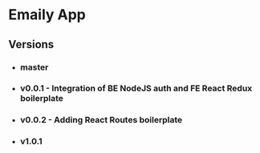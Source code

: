 # Emaily App


## Versions
* ### master
* ### v0.0.1 - Integration of BE NodeJS auth and FE React Redux boilerplate
* ### v0.0.2 - Adding React Routes boilerplate

* ### v1.0.1